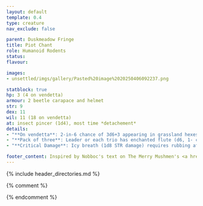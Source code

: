 ```yaml
---
layout: default
template: 0.4
type: creature
nav_exclude: false

parent: Duskmeadow Fringe
title: Piot Chant
role: Humanoid Rodents
status:
flavour: 

images:
- unsettled/imgs/gallery/Pasted%20image%2020250406092237.png

statblock: true
hp: 3 (4 on vendetta)
armour: 2 beetle carapace and helmet
str: 9
dex: 11
wil: 11 (18 on vendetta)
at: insect pincer (1d4), most time *detachement*
details:
- "**On vendetta**: 2-in-6 chance of 3d6+3 appearing in grassland hexes for a vendetta"
- "**Pack of three**: Leader or each trio has enchanted flute (d6, 1- charm, 2- command, 3- blight [reversed bless (141)], 4 to 6- summon and control a swarm of driver ants, rats or fire beetles)"
- "**Critical Damage**: Icy breath (1d8 STR damage) requires rubbing affected area (usually face) to warm it up again"

footer_content: Inspired by Nobboc's text on The Merry Mushmen's <a href="https://www.themerrymushmen.com/product/a-folklore-bestiary-for-old-school-essentials-tmm/">A Folklore Bestiary, Volume 1</a>. Art by Letty Wilson.
---
```


{% include header_directories.md %}

{% comment %}

{% endcomment %}
